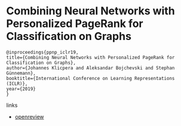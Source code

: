 # Combining Neural Networks with Personalized PageRank for Classification on Graphs

```
@inproceedings{ppnp_iclr19,
title={Combining Neural Networks with Personalized PageRank for Classification on Graphs},
author={Johannes Klicpera and Aleksandar Bojchevski and Stephan Günnemann},
booktitle={International Conference on Learning Representations (ICLR)},
year={2019}
}
```

links
- [openreview](https://openreview.net/forum?id=H1gL-2A9Ym)
